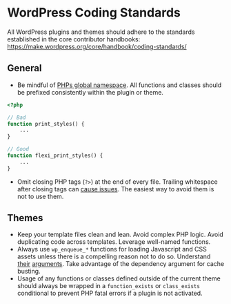 # WordPress Coding Standards

All WordPress plugins and themes should adhere to the standards established in the core contributor handbooks:
https://make.wordpress.org/core/handbook/coding-standards/

## General

* Be mindful of [PHPs global namespace](http://php.net/manual/en/language.namespaces.global.php). All functions and classes should be prefixed consistently within the plugin or theme.

```php
<?php

// Bad
function print_styles() {
	...
}

// Good
function flexi_print_styles() {
	...
}
```

* Omit closing PHP tags (`?>`) at the end of every file. Trailing whitespace after closing tags can [cause issues](https://wordpress.org/support/topic/functionsphp-in-a-child-theme). The easiest way to avoid them is not to use them.

## Themes

* Keep your template files clean and lean. Avoid complex PHP logic. Avoid duplicating code across templates. Leverage well-named functions.
* Always use `wp_enqueue_*` functions for loading Javascript and CSS assets unless there is a compelling reason not to do so. Understand [their](http://codex.wordpress.org/Function_Reference/wp_enqueue_style) [arguments](http://codex.wordpress.org/Function_Reference/wp_enqueue_script). Take advantage of the dependency argument for cache busting.
* Usage of any functions or classes defined outside of the current theme should always be wrapped in a `function_exists` or `class_exists` conditional to prevent PHP fatal errors if a plugin is not activated.
